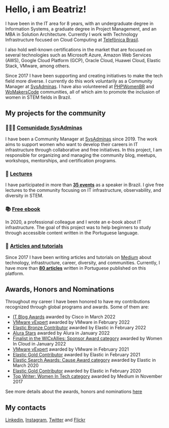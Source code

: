 # Hello, i am Beatriz!

I have been in the IT area for 8 years, with an undergraduate degree in Information Systems, a graduate degree in Project Management, and an MBA in Solution Architecture. Currently I work with Technology Infrastructure focused on Cloud Computing at [Telefônica Brasil](https://www.telefonica.com.br/).

I also hold well-known certifications in the market that are focused on several technologies such as Microsoft Azure, Amazon Web Services (AWS), Google Cloud Platform (GCP), Oracle Cloud, Huawei Cloud, Elastic Stack, VMware, among others.

Since 2017 I have been supporting and creating initiatives to make the tech field more diverse. I currently do this work voluntarily as a Community Manager at [SysAdminas](https://www.instagram.com/sysadminasbr/). I have also volunteered at [PHPWomenBR](https://phpwomen.org.br/) and [WoMakersCode](https://womakerscode.org/) communities, all of which aim to promote the inclusion of women in STEM fields in Brazil.

## My projects for the community

### 👩🏻‍💻 [Comunidade SysAdminas](https://github.com/sysadminas)
I have been a Community Manager at [SysAdminas](https://sysadminas.com.br/) since 2019. The work aims to support women who want to develop their careers in IT infrastructure through collaborative and free initiatives. 
In this project, I am responsible for organizing and managing the community blog, meetups, workshops, mentorships, and certification programs.

### 🎤 [Lectures](https://github.com/thebeaoliveira/thebeaoliveira/blob/main/events/english.md)
I have participated in more than **[35 events](https://github.com/thebeaoliveira/thebeaoliveira/blob/main/events/english.md)** as a speaker in Brazil. I give free lectures to the community focusing on IT infrastructure, observability, and diversity in STEM.

### 📚 [Free ebook](https://openlibrary.org/books/OL28653878M/Guia_de_Infraestrutura_de_TI#reader-observations)
In 2020, a professional colleague and I wrote an e-book about IT infrastructure. The goal of this project was to help beginners to study through accessible content written in the Portuguese language.

### 📝 [Articles and tutorials](https://github.com/thebeaoliveira/thebeaoliveira/blob/main/articles%20and%20tutorials/english.md) 
Since 2017 I have been writing articles and tutorials on [Medium](https://thebeaoliveira.medium.com/) about technology, infrastructure, career, diversity, and communities. Currently, I have more than **[80 articles](https://github.com/thebeaoliveira/thebeaoliveira/blob/main/articles%20and%20tutorials/english.md)** written in Portuguese published on this platform.

## Awards, Honors and Nominations

Throughout my career I have been honored to have my contributions recognized through global programs and awards. Some of them are:
- [IT Blog Awards](https://www.cisco.com/c/en/us/training-events/events-webinars/influencer-hub/blog-awards.html#~2021-winners-top-10-25-50) awarded by Cisco in March 2022
- [VMware vExpert](https://vexpert.vmware.com/directory/7107) awarded by VMware in February 2022 
- [Elastic Bronze Contributor](https://www.credential.net/540804f4-8478-468c-8e3a-c02b6f7d84f3#gs.pamf41) awarded by Elastic in February 2022 
- [Alura Stars](https://www.alura.com.br/stars) awarded by Alura in January 2022
- [Finalist in the WICxAllies: Sponsor Award category](https://youtu.be/QvwqjWODfe4?t=208) awarded by Women In Cloud in January 2022
- [VMware vExpert](https://vexpert.vmware.com/directory/7107) awarded by VMware in February 2021 
- [Elastic Gold Contributor](https://www.credential.net/b0e79f6f-3982-46ae-b0bf-c9427c699dd3#gs.svp19z) awarded by Elastic in February 2021 
- [Elastic Search Awards: Cause Award category](https://www.elastic.co/pt/blog/introducing-the-2020-elastic-search-awards-honorees-for-the-americas-region) awarded by Elastic in March 2020 
- [Elastic Gold Contributor](https://www.credential.net/a74bdf9d-879d-489c-b4d7-b9e5f703252d#gs.svqrrh) awarded by Elastic in February 2020 
- [Top Writer: Women In Tech category](https://www.instagram.com/p/BbHgTgWHw-k/?utm_medium=copy_link) awarded by Medium in November 2017

See more details about the awards, honors and nominations [here](https://github.com/thebeaoliveira/thebeaoliveira/blob/main/awards/awards.md)

## My contacts

[Linkedin](https://www.linkedin.com/in/thebeaoliveira/), [Instagram](https://www.instagram.com/thebeaoliveira), [Twitter](https://twitter.com/thebeaoliveira) and [Flickr](https://www.flickr.com/photos/194252068@N04/)
